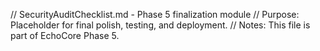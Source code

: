 // SecurityAuditChecklist.md - Phase 5 finalization module
// Purpose: Placeholder for final polish, testing, and deployment.
// Notes: This file is part of EchoCore Phase 5.
